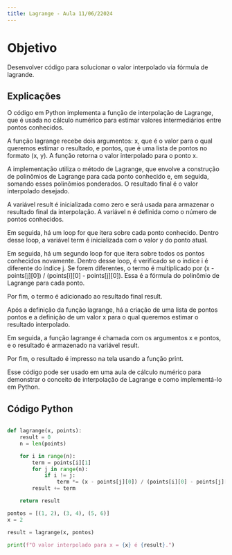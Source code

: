 ```yaml
---
title: Lagrange - Aula 11/06/22024
---
```


# Objetivo

Desenvolver código para solucionar o valor interpolado via fórmula de lagrande.

## Explicações

O código em Python implementa a função de interpolação de Lagrange, que é usada no cálculo numérico para estimar valores intermediários entre pontos conhecidos.

A função lagrange recebe dois argumentos: x, que é o valor para o qual queremos estimar o resultado, e pontos, que é uma lista de pontos no formato (x, y). A função retorna o valor interpolado para o ponto x.

A implementação utiliza o método de Lagrange, que envolve a construção de polinômios de Lagrange para cada ponto conhecido e, em seguida, somando esses polinômios ponderados. O resultado final é o valor interpolado desejado.

A variável result é inicializada como zero e será usada para armazenar o resultado final da interpolação. A variável n é definida como o número de pontos conhecidos.

Em seguida, há um loop for que itera sobre cada ponto conhecido. Dentro desse loop, a variável term é inicializada com o valor y do ponto atual.

Em seguida, há um segundo loop for que itera sobre todos os pontos conhecidos novamente. Dentro desse loop, é verificado se o índice i é diferente do índice j. Se forem diferentes, o termo é multiplicado por (x - points[j][0]) / (points[i][0] - points[j][0]). Essa é a fórmula do polinômio de Lagrange para cada ponto.

Por fim, o termo é adicionado ao resultado final result.

Após a definição da função lagrange, há a criação de uma lista de pontos pontos e a definição de um valor x para o qual queremos estimar o resultado interpolado.

Em seguida, a função lagrange é chamada com os argumentos x e pontos, e o resultado é armazenado na variável result.

Por fim, o resultado é impresso na tela usando a função print.

Esse código pode ser usado em uma aula de cálculo numérico para demonstrar o conceito de interpolação de Lagrange e como implementá-lo em Python.

## Código Python

```python

def lagrange(x, points):
    result = 0
    n = len(points)

    for i in range(n):
        term = points[i][1]
        for j in range(n):
            if i != j:
                term *= (x - points[j][0]) / (points[i][0] - points[j][0])
        result += term

    return result

pontos = [(1, 2), (3, 4), (5, 6)]
x = 2

result = lagrange(x, pontos)

print(f"O valor interpolado para x = {x} é {result}.")

```
